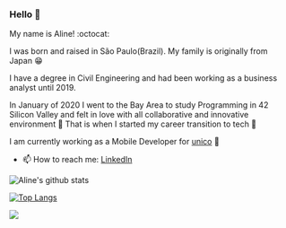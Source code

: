 ### Hello 👋

My name is Aline! :octocat:

I was born and raised in São Paulo(Brazil). My family is originally from Japan 😁 

I have a degree in Civil Engineering and had been working as a business analyst until 2019.

In January of 2020 I went to the Bay Area to study Programming in 42 Silicon Valley and felt in love with all collaborative and innovative environment 🌟 That is when I started my career transition to tech 💙

I am currently working as a Mobile Developer for [unico](https://unico.io/) 🙌

- 📫 How to reach me: [LinkedIn](https://www.linkedin.com/in/alineayumi/)

![Aline's github stats](https://github-readme-stats.vercel.app/api?username=alineayumi&show_icons=true&theme=default)
 
[![Top Langs](https://github-readme-stats.vercel.app/api/top-langs/?username=alineayumi&layout=compact)](https://github.com/alineayumi/github-readme-stats)

![](https://komarev.com/ghpvc/?username=alineayumi)
